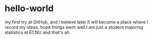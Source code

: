# hello-world
my first try at GitHub, and I believe later it will become a place where I record my ideas.
hope things went well.I am just a student majoring statistics at ECNU and that's all.
